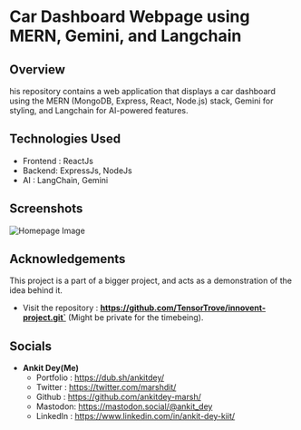 # Car Dashboard Webpage using MERN, Gemini, and Langchain
## Overview
his repository contains a web application that displays a car dashboard using the MERN (MongoDB, Express, React, Node.js) stack, Gemini for styling, and Langchain for AI-powered features.
## Technologies Used
- Frontend : ReactJs
- Backend: ExpressJs, NodeJs
- AI : LangChain, Gemini

## Screenshots
![Homepage Image](https://github.com/[ankitdey-marsh]/[car-dashboard]/blob/[master]/HomePage.jpg?raw=true)

## Acknowledgements
This project is a part of a bigger project, and acts as a demonstration of the idea behind it. 
- Visit the repository : __https://github.com/TensorTrove/innovent-project.git`__ (Might be private for the timebeing).

## Socials

- __Ankit Dey(Me)__ 
    - Portfolio : https://dub.sh/ankitdey/
    - Twitter : https://twitter.com/marshdit/
    - Github : https://github.com/ankitdey-marsh/
    - Mastodon: https://mastodon.social/@ankit_dey
    - LinkedIn : https://www.linkedin.com/in/ankit-dey-kiit/

